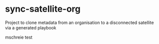 # sync-satellite-org
Project to clone metadata from an organisation to a disconnected satellite via a generated playbook

mschreie  test
